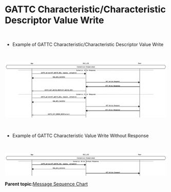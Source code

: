 # GATTC Characteristic/Characteristic Descriptor Value Write

<br />

-   Example of GATTC Characteristic/Characteristic Descriptor Value Write

<br />

![](GUID-D34BD40D-D578-4069-9403-98763285E405-low.png)

<br />

-   Example of GATTC Characteristic Value Write Without Response

<br />

![](GUID-D0EBC4AC-BF5D-43C0-9753-4B6403F20903-low.png)

**Parent topic:**[Message Sequence Chart](GUID-F222E22D-493E-4F16-8480-6F7AAD168EB9.md)

